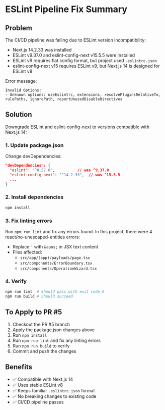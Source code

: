 # ESLint Pipeline Fix Summary

## Problem
The CI/CD pipeline was failing due to ESLint version incompatibility:
- Next.js 14.2.33 was installed
- ESLint v9.37.0 and eslint-config-next v15.5.5 were installed
- ESLint v9 requires flat config format, but project used `.eslintrc.json`
- eslint-config-next v15 requires ESLint v9, but Next.js 14 is designed for ESLint v8

Error message:
```
Invalid Options:
- Unknown options: useEslintrc, extensions, resolvePluginsRelativeTo, rulePaths, ignorePath, reportUnusedDisableDirectives
```

## Solution
Downgrade ESLint and eslint-config-next to versions compatible with Next.js 14:

### 1. Update package.json
Change devDependencies:
```json
"devDependencies": {
  "eslint": "^8.57.0",          // was ^9.37.0
  "eslint-config-next": "^14.2.33",  // was ^15.5.5
  ...
}
```

### 2. Install dependencies
```bash
npm install
```

### 3. Fix linting errors
Run `npm run lint` and fix any errors found. In this project, there were 4 react/no-unescaped-entities errors:

- Replace `'` with `&apos;` in JSX text content
- Files affected:
  - `src/app/(app)/payloads/page.tsx`
  - `src/components/ErrorBoundary.tsx`
  - `src/components/OperationWizard.tsx`

### 4. Verify
```bash
npm run lint  # Should pass with exit code 0
npm run build # Should succeed
```

## To Apply to PR #5
1. Checkout the PR #5 branch
2. Apply the package.json changes above
3. Run `npm install`
4. Run `npm run lint` and fix any linting errors
5. Run `npm run build` to verify
6. Commit and push the changes

## Benefits
- ✅ Compatible with Next.js 14
- ✅ Uses stable ESLint v8
- ✅ Keeps familiar `.eslintrc.json` format
- ✅ No breaking changes to existing code
- ✅ CI/CD pipeline passes

